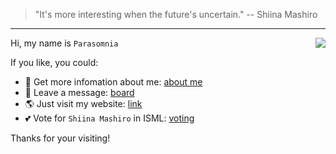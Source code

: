 > "It's more interesting when the future's uncertain." 		-- Shiina Mashiro

---

<img align="right" src="https://github-readme-stats.vercel.app/api?username=parasomn1a&show_icons=true"/>

Hi, my name is `Parasomnia`

If you like, you could:

- 🍕  Get more infomation about me: [about me](https://me.mashiro.best)
- 📃  Leave a message: [board](https://mashiro.best/site/board)
- 🌎  Just visit my website: [link](https://mashiro.best)
- 💕  Vote for `Shiina Mashiro` in ISML: [voting](https://www.internationalsaimoe.com/voting)

Thanks for your visiting!



